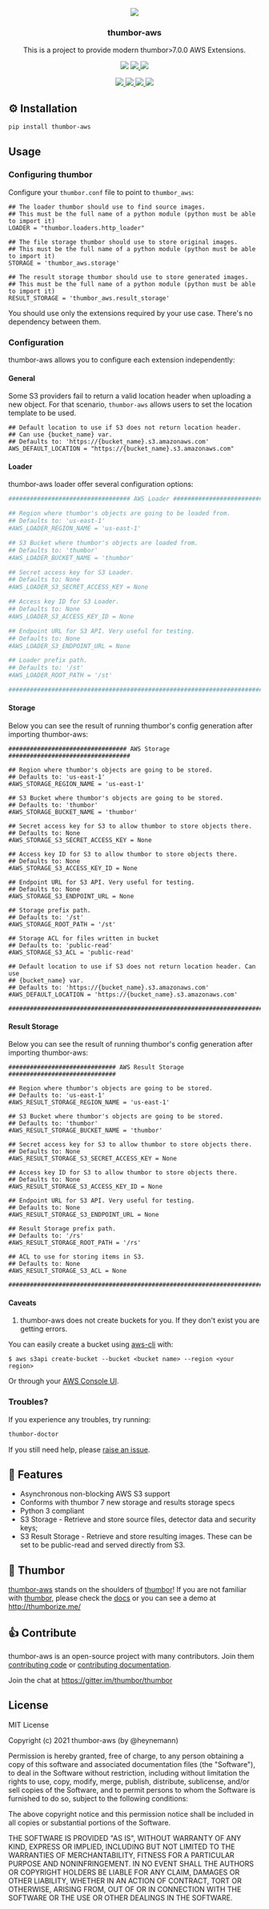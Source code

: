 <p align="center">
<img src="https://raw.github.com/thumbor/thumbor/master/logo-thumbor.png" />
</p>

<h3 align="center">thumbor-aws</h3>

<p align="center">
This is a project to provide modern thumbor>7.0.0 AWS Extensions.
</p>

<p align="center">
  <img src='https://github.com/thumbor/thumbor-aws/workflows/build/badge.svg' />
  <a href='https://coveralls.io/github/thumbor/thumbor-aws?branch=master' target='_blank'>
    <img src='https://coveralls.io/repos/thumbor/thumbor-aws/badge.svg?branch=master&service=github'/>
  </a>
  <a href='https://codeclimate.com/github/thumbor/thumbor-aws' target='_blank'>
    <img src='https://codeclimate.com/github/thumbor/thumbor-aws/badges/gpa.svg'/>
  </a>
</p>
<p align="center">
  <a href='https://github.com/thumbor/thumbor-aws/pulls' target='_blank'>
    <img src='https://img.shields.io/github/issues-pr-raw/thumbor/thumbor-aws.svg'/>
  </a>
  <a href='https://github.com/thumbor/thumbor-aws/issues' target='_blank'>
    <img src='https://img.shields.io/github/issues-raw/thumbor/thumbor-aws.svg'/>
  </a>
  <a href='https://pypi.python.org/pypi/thumbor-aws' target='_blank'>
    <img src='https://img.shields.io/pypi/v/thumbor-aws.svg'/>
  </a>
  <a href='https://pypi.python.org/pypi/thumbor-aws' target='_blank'>
    <img src='https://img.shields.io/pypi/dm/thumbor-aws.svg'/>
  </a>
</p>

## ⚙️ Installation

```bash
pip install thumbor-aws
```

## Usage

### Configuring thumbor

Configure your `thumbor.conf` file to point to `thumbor_aws`:

```
## The loader thumbor should use to find source images.
## This must be the full name of a python module (python must be able to import it)
LOADER = "thumbor.loaders.http_loader"

## The file storage thumbor should use to store original images.
## This must be the full name of a python module (python must be able to import it)
STORAGE = 'thumbor_aws.storage'

## The result storage thumbor should use to store generated images.
## This must be the full name of a python module (python must be able to import it)
RESULT_STORAGE = 'thumbor_aws.result_storage'
```

You should use only the extensions required by your use case.
There's no dependency between them.

### Configuration

thumbor-aws allows you to configure each extension independently:

#### General

Some S3 providers fail to return a valid location header when uploading a new object. For that scenario, `thumbor-aws` allows users to set the location template to be used.

```
## Default location to use if S3 does not return location header.
## Can use {bucket_name} var.
## Defaults to: 'https://{bucket_name}.s3.amazonaws.com'
AWS_DEFAULT_LOCATION = "https://{bucket_name}.s3.amazonaws.com"
```

#### Loader

thumbor-aws loader offer several configuration options:

```python
################################## AWS Loader ##################################

## Region where thumbor's objects are going to be loaded from.
## Defaults to: 'us-east-1'
#AWS_LOADER_REGION_NAME = 'us-east-1'

## S3 Bucket where thumbor's objects are loaded from.
## Defaults to: 'thumbor'
#AWS_LOADER_BUCKET_NAME = 'thumbor'

## Secret access key for S3 Loader.
## Defaults to: None
#AWS_LOADER_S3_SECRET_ACCESS_KEY = None

## Access key ID for S3 Loader.
## Defaults to: None
#AWS_LOADER_S3_ACCESS_KEY_ID = None

## Endpoint URL for S3 API. Very useful for testing.
## Defaults to: None
#AWS_LOADER_S3_ENDPOINT_URL = None

## Loader prefix path.
## Defaults to: '/st'
#AWS_LOADER_ROOT_PATH = '/st'

################################################################################
```

#### Storage

Below you can see the result of running thumbor's config generation after importing thumbor-aws:

```
################################# AWS Storage ##################################

## Region where thumbor's objects are going to be stored.
## Defaults to: 'us-east-1'
#AWS_STORAGE_REGION_NAME = 'us-east-1'

## S3 Bucket where thumbor's objects are going to be stored.
## Defaults to: 'thumbor'
#AWS_STORAGE_BUCKET_NAME = 'thumbor'

## Secret access key for S3 to allow thumbor to store objects there.
## Defaults to: None
#AWS_STORAGE_S3_SECRET_ACCESS_KEY = None

## Access key ID for S3 to allow thumbor to store objects there.
## Defaults to: None
#AWS_STORAGE_S3_ACCESS_KEY_ID = None

## Endpoint URL for S3 API. Very useful for testing.
## Defaults to: None
#AWS_STORAGE_S3_ENDPOINT_URL = None

## Storage prefix path.
## Defaults to: '/st'
#AWS_STORAGE_ROOT_PATH = '/st'

## Storage ACL for files written in bucket
## Defaults to: 'public-read'
#AWS_STORAGE_S3_ACL = 'public-read'

## Default location to use if S3 does not return location header. Can use
## {bucket_name} var.
## Defaults to: 'https://{bucket_name}.s3.amazonaws.com'
#AWS_DEFAULT_LOCATION = 'https://{bucket_name}.s3.amazonaws.com'

################################################################################

```

#### Result Storage

Below you can see the result of running thumbor's config generation after importing thumbor-aws:

```
############################## AWS Result Storage ##############################

## Region where thumbor's objects are going to be stored.
## Defaults to: 'us-east-1'
#AWS_RESULT_STORAGE_REGION_NAME = 'us-east-1'

## S3 Bucket where thumbor's objects are going to be stored.
## Defaults to: 'thumbor'
#AWS_RESULT_STORAGE_BUCKET_NAME = 'thumbor'

## Secret access key for S3 to allow thumbor to store objects there.
## Defaults to: None
#AWS_RESULT_STORAGE_S3_SECRET_ACCESS_KEY = None

## Access key ID for S3 to allow thumbor to store objects there.
## Defaults to: None
#AWS_RESULT_STORAGE_S3_ACCESS_KEY_ID = None

## Endpoint URL for S3 API. Very useful for testing.
## Defaults to: None
#AWS_RESULT_STORAGE_S3_ENDPOINT_URL = None

## Result Storage prefix path.
## Defaults to: '/rs'
#AWS_RESULT_STORAGE_ROOT_PATH = '/rs'

## ACL to use for storing items in S3.
## Defaults to: None
#AWS_RESULT_STORAGE_S3_ACL = None

################################################################################
```

#### Caveats

1. thumbor-aws does not create buckets for you. If they don't exist you are getting errors.

You can easily create a bucket using [aws-cli](https://aws.amazon.com/cli/?nc1=h_ls) with:

```
$ aws s3api create-bucket --bucket <bucket name> --region <your region>
```

Or through your [AWS Console UI](https://console.aws.amazon.com/s3/home?region=us-east-1).

### Troubles?

If you experience any troubles, try running:

```bash
thumbor-doctor
```

If you still need help, please [raise an issue](https://github.com/thumbor/thumbor-aws/issues).

## 🎯 Features

- Asynchronous non-blocking AWS S3 support
- Conforms with thumbor 7 new storage and results storage specs
- Python 3 compliant
- S3 Storage - Retrieve and store source files, detector data and security keys;
- S3 Result Storage - Retrieve and store resulting images. These can be set to be public-read and served directly from S3.

## 👀 Thumbor

[thumbor-aws](https://github.com/thumbor/thumbor-aws) stands on the shoulders of [thumbor](https://github.com/thumbor/thumbor)! If you are not familiar with [thumbor](https://github.com/thumbor/thumbor), please check the [docs](https://thumbor.readthedocs.io/en/latest/) or you can see a demo at http://thumborize.me/

## 👍 Contribute

thumbor-aws is an open-source project with many contributors. Join them
[contributing code](https://github.com/thumbor/thumbor-aws/blob/master/CONTRIBUTING.md) or
[contributing documentation](https://github.com/thumbor/thumbor-aws/blob/master/CONTRIBUTING.md).

Join the chat at https://gitter.im/thumbor/thumbor

## License

MIT License

Copyright (c) 2021 thumbor-aws (by @heynemann)

Permission is hereby granted, free of charge, to any person obtaining a copy
of this software and associated documentation files (the "Software"), to deal
in the Software without restriction, including without limitation the rights
to use, copy, modify, merge, publish, distribute, sublicense, and/or sell
copies of the Software, and to permit persons to whom the Software is
furnished to do so, subject to the following conditions:

The above copyright notice and this permission notice shall be included in all
copies or substantial portions of the Software.

THE SOFTWARE IS PROVIDED "AS IS", WITHOUT WARRANTY OF ANY KIND, EXPRESS OR
IMPLIED, INCLUDING BUT NOT LIMITED TO THE WARRANTIES OF MERCHANTABILITY,
FITNESS FOR A PARTICULAR PURPOSE AND NONINFRINGEMENT. IN NO EVENT SHALL THE
AUTHORS OR COPYRIGHT HOLDERS BE LIABLE FOR ANY CLAIM, DAMAGES OR OTHER
LIABILITY, WHETHER IN AN ACTION OF CONTRACT, TORT OR OTHERWISE, ARISING FROM,
OUT OF OR IN CONNECTION WITH THE SOFTWARE OR THE USE OR OTHER DEALINGS IN THE
SOFTWARE.
